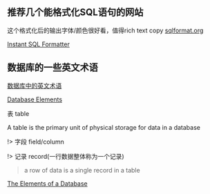 ## 推荐几个能格式化SQL语句的网站

这个格式化后的输出字体/颜色很好看，值得rich text copy
[sqlformat.org](https://sqlformat.org/)

[Instant SQL Formatter](http://www.dpriver.com/pp/sqlformat.htm)

## 数据库的一些英文术语

[数据库中的英文术语](https://my.oschina.net/seibutu/blog/500298)

[Database Elements](https://www.cengage.com/school/corpview/RegularFeatures/DatabaseTutorial/db_elements/db_elements2.htm)

表 table

A table is the primary unit of physical storage for data in a database

!> 字段 field/column

!> 记录 record(一行数据整体称为一个记录)

> a row of data is a single record in a table

[The Elements of a Database](https://www.developer.com/db/article.php/719041/The-Elements-of-a-Database.htm)